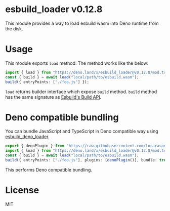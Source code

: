 # esbuild_loader v0.12.8

This module provides a way to load esbuild wasm into Deno runtime from the disk.

# Usage

This module exports `load` method. The method works like the below:

```ts
import { load } from "https://deno.land/x/esbuild_loader@v0.12.8/mod.ts";
const { build } = await load("local/path/to/esbuild.wasm");
build({ entryPoints: ["./foo.js"] });
```

`load` returns builder interface which expose `build` method. `build` method has the same signature as [Esbuild's Build API](https://esbuild.github.io/api/#build-api).

# Deno compatible bundling

You can bundle JavaScript and TypeScript in Deno compatible way using [esbuild_deno_loader](https://github.com/lucacasonato/esbuild_deno_loader).

```ts
export { denoPlugin } from "https://raw.githubusercontent.com/lucacasonato/esbuild_deno_loader/fa2219c3df9494da6c33e3e4dffb1a33b5cc0345/mod.ts";
import { load } from "https://deno.land/x/esbuild_loader@v0.12.8/mod.ts";
const { build } = await load("local/path/to/esbuild.wasm");
build({ entryPoints: ["./foo.js"], plugins: [denoPlugin()], bundle: true });
```

This performs Deno compatible bundling.

# License

MIT
